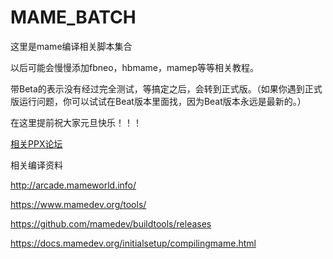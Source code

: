 # MAME_BATCH
这里是mame编译相关脚本集合

以后可能会慢慢添加fbneo，hbmame，mamep等等相关教程。

带Beta的表示没有经过完全测试，等搞定之后，会转到正式版。（如果你遇到正式版运行问题，你可以试试在Beat版本里面找，因为Beat版本永远是最新的。）

在这里提前祝大家元旦快乐！！！

[相关PPX论坛](https://www.ppxclub.com/forum.php?mod=viewthread&tid=693831&page=1&extra=#pid8114341)



相关编译资料

http://arcade.mameworld.info/

https://www.mamedev.org/tools/

https://github.com/mamedev/buildtools/releases

https://docs.mamedev.org/initialsetup/compilingmame.html